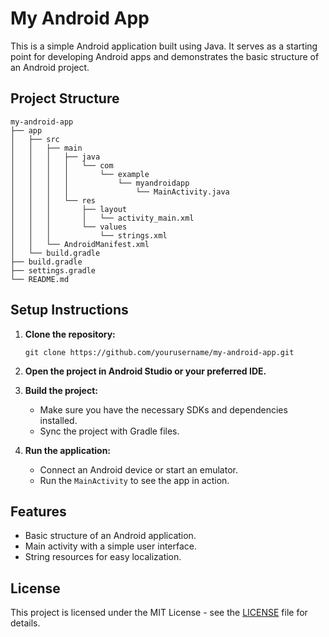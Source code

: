 # My Android App

This is a simple Android application built using Java. It serves as a starting point for developing Android apps and demonstrates the basic structure of an Android project.

## Project Structure

```
my-android-app
├── app
│   ├── src
│   │   ├── main
│   │   │   ├── java
│   │   │   │   └── com
│   │   │   │       └── example
│   │   │   │           └── myandroidapp
│   │   │   │               └── MainActivity.java
│   │   │   └── res
│   │   │       ├── layout
│   │   │       │   └── activity_main.xml
│   │   │       └── values
│   │   │           └── strings.xml
│   │   └── AndroidManifest.xml
│   └── build.gradle
├── build.gradle
├── settings.gradle
└── README.md
```

## Setup Instructions

1. **Clone the repository:**
   ```
   git clone https://github.com/yourusername/my-android-app.git
   ```

2. **Open the project in Android Studio or your preferred IDE.**

3. **Build the project:**
   - Make sure you have the necessary SDKs and dependencies installed.
   - Sync the project with Gradle files.

4. **Run the application:**
   - Connect an Android device or start an emulator.
   - Run the `MainActivity` to see the app in action.

## Features

- Basic structure of an Android application.
- Main activity with a simple user interface.
- String resources for easy localization.

## License

This project is licensed under the MIT License - see the [LICENSE](LICENSE) file for details.
